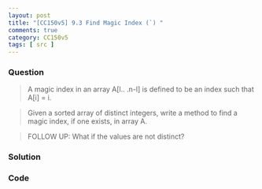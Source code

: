 ```yaml
---
layout: post
title: "[CC150v5] 9.3 Find Magic Index (`) "
comments: true
category: CC150v5
tags: [ src ]
---
```


### Question

> A magic index in an array A[l.. .n-l] is defined to be an index such that A[i] = i. 

> Given a sorted array of distinct integers, write a method to find a magic index, if one exists, in array A. 

> FOLLOW UP: What if the values are not distinct? 

### Solution



### Code


